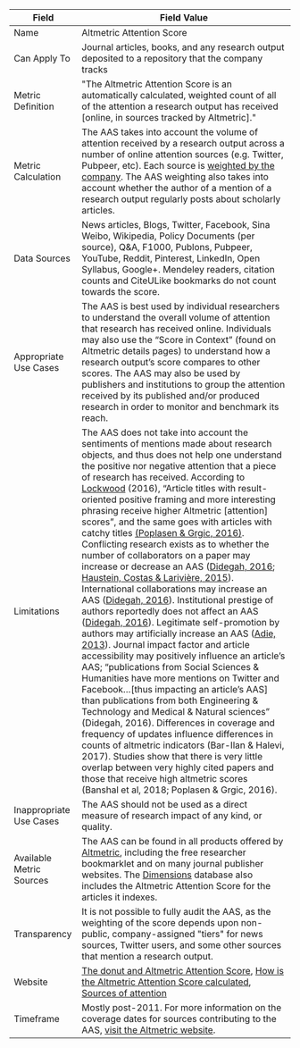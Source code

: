 | Field                         | Field Value                                   |
|------------------------------|-------------------------------------------------|
| Name                          | Altmetric Attention Score |
| Can Apply To                  | Journal articles, books, and any research output deposited to a repository that the company tracks |
| Metric Definition             | "The Altmetric Attention Score is an automatically calculated, weighted count of all of the attention a research  output has received [online, in sources tracked by Altmetric]."|
| Metric Calculation            | The AAS takes into account the volume of attention received by a research output across a number of online attention sources (e.g. Twitter, Pubpeer, etc). Each source is [weighted by the company](https://help.altmetric.com/support/solutions/articles/6000060969-how-is-the-altmetric-attention-score-calculated-). The AAS weighting also takes into account whether the author of a mention of a research output regularly posts about scholarly articles.  
| Data Sources                  | News articles, Blogs, Twitter, Facebook, Sina Weibo, Wikipedia, Policy Documents (per source), Q&A, F1000, Publons, Pubpeer, YouTube, Reddit, Pinterest, LinkedIn, Open Syllabus, Google+. Mendeley readers, citation counts and CiteULike bookmarks do not count towards the score.
| Appropriate Use Cases         | The AAS is best used by individual researchers to understand the overall volume of attention that research has received online. Individuals may also use the “Score in Context” (found on Altmetric details pages) to understand how a research output’s score compares to other scores. The AAS may also be used by publishers and institutions to group the attention received by its published and/or produced research in order to monitor and benchmark its reach.
| Limitations                   | The AAS does not take into account the sentiments of mentions made about research objects, and thus does not help one understand the positive nor negative attention that a piece of research has received. According to [Lockwood](http://doi.org/10.15200/winn.146723.36330) (2016), “Article titles with result-oriented positive framing and more interesting phrasing receive higher Altmetric [attention] scores”, and the same goes with articles with catchy titles [(Poplasen & Grgic, 2016)](http://www.qqml-journal.net/index.php/qqml/article/view/331/329). Conflicting research exists as to whether the number of collaborators on a paper may increase or decrease an AAS ([Didegah, 2016](http://hdl.handle.net/2142/89331); [Haustein, Costas & Larivière, 2015](https://doi.org/10.1371/journal.pone.0120495)). International collaborations may increase an AAS ([Didegah, 2016](http://hdl.handle.net/2142/89331)). Institutional prestige of authors reportedly does not affect an AAS ([Didegah, 2016](http://hdl.handle.net/2142/89331)). Legitimate self-promotion by authors may artificially increase an AAS ([Adie, 2013](https://www.altmetric.com/blog/gaming-altmetrics/)). Journal impact factor and article accessibility may positively influence an article’s AAS; “publications from Social Sciences & Humanities have more mentions on Twitter and Facebook…[thus impacting an article’s AAS] than publications from both Engineering & Technology and Medical & Natural sciences” (Didegah, 2016). Differences in coverage and frequency of updates influence differences in counts of altmetric indicators (Bar-Ilan & Halevi, 2017). Studies show that there is very little overlap between very highly cited papers and those that receive high altmetric scores (Banshal et al, 2018; Poplasen & Grgic, 2016).
| Inappropriate Use Cases        | The AAS should not be used as a direct measure of research impact of any kind, or quality.
| Available Metric Sources      | The AAS can be found in all products offered by [Altmetric](http://www.altmetric.com/), including the free researcher bookmarklet and on many journal publisher websites. The [Dimensions](https://app.dimensions.ai/discover/publication) database also includes the Altmetric Attention Score for the articles it indexes.
| Transparency                  | It is not possible to fully audit the AAS, as the weighting of the score depends upon non-public, company-assigned "tiers" for news sources, Twitter users, and some other sources that mention a research output.
| Website                       | [The donut and Altmetric Attention Score](https://www.altmetric.com/about-our-data/the-donut-and-score/), [How is the Altmetric Attention Score calculated](https://help.altmetric.com/support/solutions/articles/6000060969-how-is-the-altmetric-score-calculated-), [Sources of attention](https://www.altmetric.com/about-our-data/our-sources/) |
| Timeframe                     | Mostly post-2011. For more information on the coverage dates for sources contributing to the AAS, [visit the Altmetric website](https://help.altmetric.com/support/solutions/articles/6000136884-when-did-altmetric-start-tracking-attention-to-each-attention-source-).
